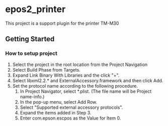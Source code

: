 # epos2_printer

This project is a support plugin for the printer TM-M30

## Getting Started

### How to setup project
1. Select the project in the root location from the Project Navigation
2. Select Build Phase from Targets.
3. Expand Link Binary With Libraries and the click "+".
4. Select libxml2.2.* and ExternalAccessory.framework and then click Add.
5. Set the protocol name according to the following procedure.
    1. In Project Navigator, select *.plist. (The file name will be Project name-info.)
    2. In the pop-up menu, select Add Row.
    3. Select "Supported external accessory protocols".
    4. Expand the items added in Step 3.
    5. Enter com.epson.escpos as the Value for Item 0.

